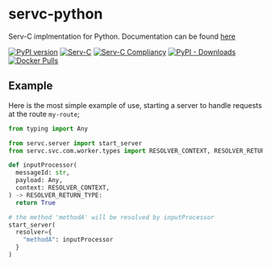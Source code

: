 # servc-python

Serv-C implmentation for Python. Documentation can be found [here][1]

[![PyPI version](https://badge.fury.io/py/servc.svg)](https://pypi.org/project/servc/)
[![Serv-C](https://github.com/serv-c/servc-python/actions/workflows/servc.yml/badge.svg)][1]
[![Serv-C Compliancy](https://byob.yarr.is/serv-c/servc-python/servc-version)][1]
[![PyPI - Downloads](https://img.shields.io/pypi/dm/servc)](https://pypi.org/project/servc/)
[![Docker Pulls](https://img.shields.io/docker/pulls/yusufali/servc)](https://registry.hub.docker.com/r/yusufali/servc)

## Example

Here is the most simple example of use, starting a server to handle requests at the route `my-route`;

```python
from typing import Any

from servc.server import start_server
from servc.svc.com.worker.types import RESOLVER_CONTEXT, RESOLVER_RETURN_TYPE

def inputProcessor(
  messageId: str,
  payload: Any,
  context: RESOLVER_CONTEXT,
) -> RESOLVER_RETURN_TYPE:
  return True

# the method 'methodA' will be resolved by inputProcessor
start_server(
  resolver={
    "methodA": inputProcessor
  }
)
```


[1]: https://github.com/serv-c/docs